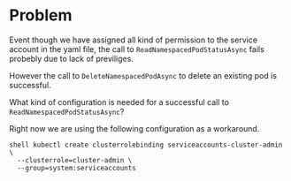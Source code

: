 ﻿# Problem
Event though we have assigned all kind of permission to the service account in the yaml file, the call to `ReadNamespacedPodStatusAsync`
fails probebly due to lack of previliges.

However the call to `DeleteNamespacedPodAsync` to delete an existing pod is successful.

What kind of configuration is needed for a successful call to `ReadNamespacedPodStatusAsync`?

Right now we are using the following configuration as a workaround.

```
shell kubectl create clusterrolebinding serviceaccounts-cluster-admin \
  --clusterrole=cluster-admin \
  --group=system:serviceaccounts
```